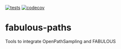 [![tests](https://github.com/dwhswenson/fabulous-paths/actions/workflows/tests.yml/badge.svg)](https://github.com/dwhswenson/fabulous-paths/actions/workflows/tests.yml)
[![codecov](https://codecov.io/gh/dwhswenson/paths-fabulous/branch/main/graph/badge.svg?token=Mhtza0eAID)](https://codecov.io/gh/dwhswenson/paths-fabulous)

# fabulous-paths
Tools to integrate OpenPathSampling and FABULOUS
